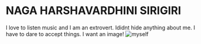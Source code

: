 # NAGA HARSHAVARDHINI SIRIGIRI
 I love to listen music and I am an extrovert. Ididnt hide anything about me. I have to dare to accept things.
I want an image! ![myself](C:\Users\S561750\Desktop\webapps-repos\assignment2-Sirigiri\Harshapic.jpg)